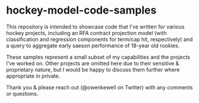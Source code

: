 # hockey-model-code-samples

This repository is intended to showcase code that I've written for various hockey projects, including an RFA contract projection model (with classification and regression components for term/cap hit, respectively) and a query to aggregate early saeson performance of 18-year old rookies.

These samples represent a small subset of my capabilities and the projects I've worked on. Other projects are omitted here due to their sensitive & proprietary nature, but I would be happy to discuss them further where appropriate in private.

Thank you & please reach out (@owenkewell on Twitter) with any comments or questions.
